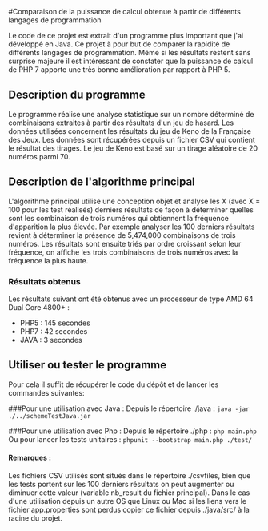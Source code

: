 #Comparaison de la puissance de calcul obtenue à partir de différents langages de programmation

Le code de ce projet est extrait d'un programme plus important que j'ai développé en Java. 
Ce projet à pour but de comparer la rapidité de différents langages de programmation. 
Même si les résultats restent sans surprise majeure il est intéressant de constater que la puissance de calcul de PHP 7 apporte une très bonne amélioration par rapport à PHP 5.

## Description du programme
Le programme réalise une analyse statistique sur un nombre déterminé de combinaisons extraites à partir des résultats d'un jeu de hasard.
Les données utilisées concernent les résultats du jeu de Keno de la Française des Jeux.
Les données sont récupérées depuis un fichier CSV qui contient le résultat des tirages. Le jeu de Keno est basé sur un tirage aléatoire de 20 numéros parmi 70.

## Description de l'algorithme principal
L'algorithme principal utilise une conception objet et analyse les X (avec X = 100 pour les test réalisés) derniers résultats de façon à déterminer quelles sont les combinaison de trois numéros qui obtiennent la fréquence d'apparition la plus élevée.
Par exemple analyser les 100 derniers résultats revient à déterminer la présence de 5,474,000 combinaisons de trois numéros.
Les résultats sont ensuite triés par ordre croissant selon leur fréquence, on affiche les trois combinaisons de trois numéros avec la fréquence la plus haute.
### Résultats obtenus
Les résultats suivant ont été obtenus avec un processeur de type AMD 64 Dual Core 4800+ :
* PHP5 : 145 secondes
* PHP7 : 42 secondes
* JAVA : 3 secondes

## Utiliser ou tester le programme
Pour cela il suffit de récupérer le code du dépôt et de lancer les commandes suivantes:

###Pour une utilisation avec Java :
Depuis le répertoire ./java : `java -jar ./../schemeTestJava.jar`

###Pour une utilisation avec Php :
Depuis le répertoire ./php : `php main.php`
Ou pour lancer les tests unitaires : `phpunit --bootstrap main.php ./test/`

#### Remarques :
Les fichiers CSV utilisés sont situés dans le répertoire ./csvfiles, bien que les tests portent sur les 100 derniers résultats on peut augmenter ou diminuer cette valeur (variable nb_result du fichier principal).
Dans le cas d'une utilisation depuis un autre OS que Linux ou Mac si les liens vers le fichier app.properties sont perdus copier ce fichier depuis ./java/src/ à la racine du projet.
